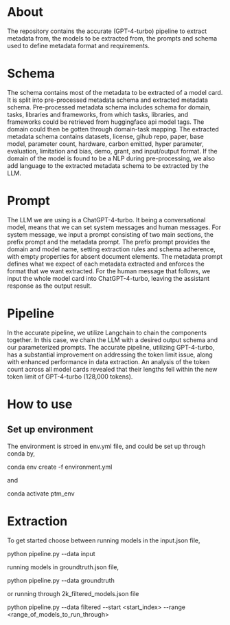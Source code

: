 # About

The repository contains the accurate (GPT-4-turbo) pipeline to extract metadata from, the models to be extracted from, the prompts and schema used to define metadata format and requirements. 

# Schema

The schema contains most of the metadata to be extracted of a model card. It is split into pre-processed metadata schema and extracted metadata schema. Pre-processed metadata schema includes schema for domain, tasks, libraries and frameworks, from which tasks, libraries, and frameworks could be retrieved from huggingface api model tags. The domain could then be gotten through domain-task mapping. The extracted metadata schema contains datasets, license, gihub repo, paper, base model, parameter count, hardware, carbon emitted, hyper parameter, evaluation, limitation and bias, demo, grant, and input/output format. If the domain of the model is found to be a NLP during pre-processing, we also add language to the extracted metadata schema to be extracted by the LLM.


# Prompt 

The LLM we are using is a ChatGPT-4-turbo. It being a conversational model, means that we can set system messages and human messages. For system message, we input a prompt consisting of two main sections, the prefix prompt and the metadata prompt. The prefix prompt provides the domain and model name, setting extraction rules and schema adherence, with empty properties for absent document elements. The metadata prompt defines what we expect of each metadata extracted and enforces the format that we want extracted. For the human message that follows, we input the whole model card into ChatGPT-4-turbo, leaving the assistant response as the output result. 

# Pipeline

In the accurate pipeline, we utilize Langchain to chain the components together. In this case, we chain the LLM with a desired output schema and our parameterized prompts. 
The accurate pipeline, utilizing GPT-4-turbo, has a substantial improvement on addressing the token limit issue, along with enhanced performance in data extraction. An analysis of the token count across all model cards revealed that their lengths fell within the new token limit of GPT-4-turbo (128,000 tokens).


# How to use

## Set up environment

The environment is stroed in env.yml file, and could be set up through conda by,

conda env create -f environment.yml

and 

conda activate ptm_env

# Extraction

To get started choose between running models in the input.json file,

python pipeline.py --data input

running models in groundtruth.json file, 

python pipeline.py --data groundtruth

or running through 2k_filtered_models.json file

python pipeline.py --data filtered --start <start_index> --range <range_of_models_to_run_through>